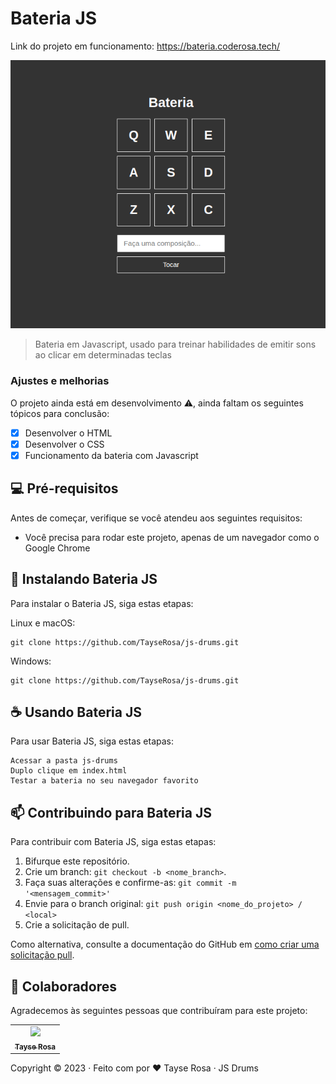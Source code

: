 # Bateria JS

Link do projeto em funcionamento: https://bateria.coderosa.tech/

<img src="drums.png" alt="Exemplo imagem">

> Bateria em Javascript, usado para treinar habilidades de emitir sons ao clicar em determinadas teclas

### Ajustes e melhorias

O projeto ainda está em desenvolvimento  ⚠️, ainda faltam os seguintes tópicos para conclusão:

- [x] Desenvolver o HTML
- [x] Desenvolver o CSS
- [x] Funcionamento da bateria com Javascript

## 💻 Pré-requisitos

Antes de começar, verifique se você atendeu aos seguintes requisitos:

- Você precisa para rodar este projeto, apenas de um navegador como o Google Chrome 


## 🚀 Instalando Bateria JS

Para instalar o Bateria JS, siga estas etapas:

Linux e macOS:

```
git clone https://github.com/TayseRosa/js-drums.git
```

Windows:
```
git clone https://github.com/TayseRosa/js-drums.git
```

## ☕ Usando Bateria JS

Para usar Bateria JS, siga estas etapas:

```
Acessar a pasta js-drums
Duplo clique em index.html
Testar a bateria no seu navegador favorito
```

## 📫 Contribuindo para Bateria JS

Para contribuir com Bateria JS, siga estas etapas:

1. Bifurque este repositório.
2. Crie um branch: `git checkout -b <nome_branch>`.
3. Faça suas alterações e confirme-as: `git commit -m '<mensagem_commit>'`
4. Envie para o branch original: `git push origin <nome_do_projeto> / <local>`
5. Crie a solicitação de pull.

Como alternativa, consulte a documentação do GitHub em [como criar uma solicitação pull](https://help.github.com/en/github/collaborating-with-issues-and-pull-requests/creating-a-pull-request).

## 🤝 Colaboradores

Agradecemos às seguintes pessoas que contribuíram para este projeto:

<table>
  <tr>
    <td align="center">
      <a href="https://github.com/TayseRosa" title="Tayse Code Rosa">
        <img src="https://avatars.githubusercontent.com/u/31596454?v=4" width=115><br>
        <sub>
          <b>Tayse Rosa</b>
        </sub>
      </a>
    </td>
  </tr>
</table>

Copyright :copyright: 2023 · Feito com por ❤️ Tayse Rosa · JS Drums
